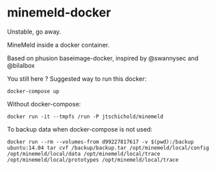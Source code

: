# minemeld-docker

Unstable, go away.

MineMeld inside a docker container.

Based on phusion baseimage-docker, inspired by @swannysec and @bilalbox

You still here ? Suggested way to run this docker:

````
docker-compose up
````

Without docker-compose:

````
docker run -it --tmpfs /run -P jtschichold/minemeld
````

To backup data when docker-compose is not used:

````
docker run --rm --volumes-from d99227817617 -v $(pwd):/backup ubuntu:14.04 tar cvf /backup/backup.tar /opt/minemeld/local/config /opt/minemeld/local/data /opt/minemeld/local/trace /opt/minemeld/local/prototypes /opt/minemeld/local/trace
````
